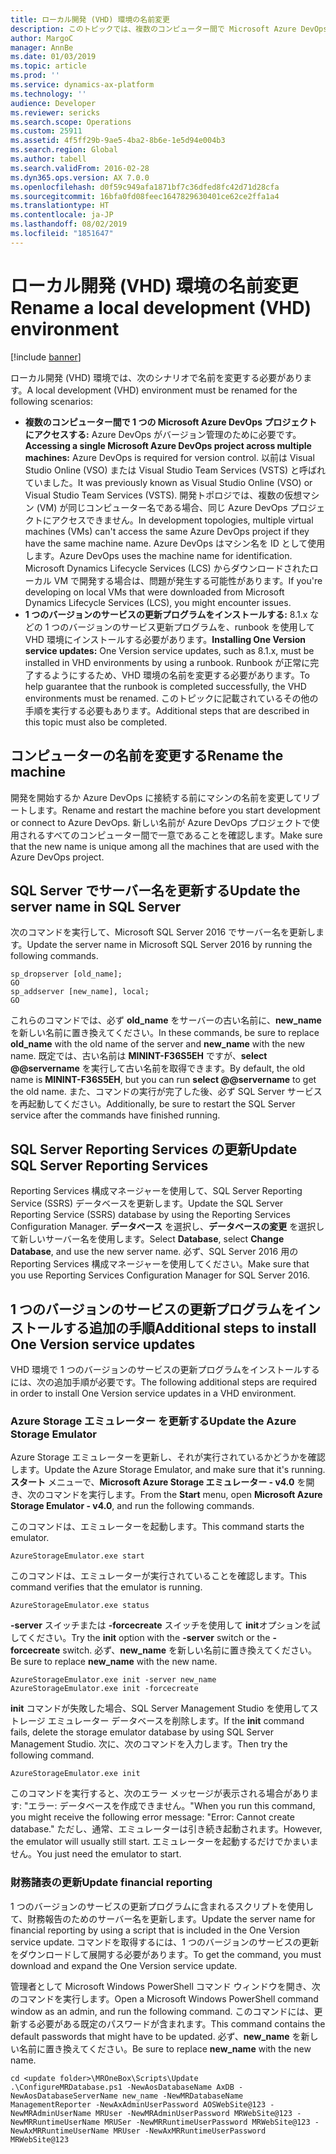 ```yaml
---
title: ローカル開発 (VHD) 環境の名前変更
description: このトピックでは、複数のコンピューター間で Microsoft Azure DevOps プロジェクトにアクセスし、1 つのバージョンのサービスの更新プログラムを正常にインストールできるように、ローカル開発 (VHD) 環境の名前を変更する方法について説明します。
author: MargoC
manager: AnnBe
ms.date: 01/03/2019
ms.topic: article
ms.prod: ''
ms.service: dynamics-ax-platform
ms.technology: ''
audience: Developer
ms.reviewer: sericks
ms.search.scope: Operations
ms.custom: 25911
ms.assetid: 4f5ff29b-9ae5-4ba2-8b6e-1e5d94e004b3
ms.search.region: Global
ms.author: tabell
ms.search.validFrom: 2016-02-28
ms.dyn365.ops.version: AX 7.0.0
ms.openlocfilehash: d0f59c949afa1871bf7c36dfed8fc42d71d28cfa
ms.sourcegitcommit: 16bfa0fd08feec1647829630401ce62ce2ffa1a4
ms.translationtype: HT
ms.contentlocale: ja-JP
ms.lasthandoff: 08/02/2019
ms.locfileid: "1851647"
---
```

# <a name="rename-a-local-development-vhd-environment"></a><span data-ttu-id="87ebd-103">ローカル開発 (VHD) 環境の名前変更</span><span class="sxs-lookup"><span data-stu-id="87ebd-103">Rename a local development (VHD) environment</span></span>

[!include [banner](../includes/banner.md)]

<span data-ttu-id="87ebd-104">ローカル開発 (VHD) 環境では、次のシナリオで名前を変更する必要があります。</span><span class="sxs-lookup"><span data-stu-id="87ebd-104">A local development (VHD) environment must be renamed for the following scenarios:</span></span>

* <span data-ttu-id="87ebd-105">**複数のコンピューター間で 1 つの Microsoft Azure DevOps プロジェクトにアクセスする:** Azure DevOps がバージョン管理のために必要です。</span><span class="sxs-lookup"><span data-stu-id="87ebd-105">**Accessing a single Microsoft Azure DevOps project across multiple machines:** Azure DevOps is required for version control.</span></span> <span data-ttu-id="87ebd-106">以前は Visual Studio Online (VSO) または Visual Studio Team Services (VSTS) と呼ばれていました。</span><span class="sxs-lookup"><span data-stu-id="87ebd-106">It was previously known as Visual Studio Online (VSO) or Visual Studio Team Services (VSTS).</span></span> <span data-ttu-id="87ebd-107">開発トポロジでは、複数の仮想マシン (VM) が同じコンピューター名である場合、同じ Azure DevOps プロジェクトにアクセスできません。</span><span class="sxs-lookup"><span data-stu-id="87ebd-107">In development topologies, multiple virtual machines (VMs) can't access the same Azure DevOps project if they have the same machine name.</span></span> <span data-ttu-id="87ebd-108">Azure DevOps はマシン名を ID として使用します。</span><span class="sxs-lookup"><span data-stu-id="87ebd-108">Azure DevOps uses the machine name for identification.</span></span> <span data-ttu-id="87ebd-109">Microsoft Dynamics Lifecycle Services (LCS) からダウンロードされたローカル VM で開発する場合は、問題が発生する可能性があります。</span><span class="sxs-lookup"><span data-stu-id="87ebd-109">If you're developing on local VMs that were downloaded from Microsoft Dynamics Lifecycle Services (LCS), you might encounter issues.</span></span>
* <span data-ttu-id="87ebd-110">**1 つのバージョンのサービスの更新プログラムをインストールする:** 8.1.x などの 1 つのバージョンのサービス更新プログラムを、runbook を使用して VHD 環境にインストールする必要があります。</span><span class="sxs-lookup"><span data-stu-id="87ebd-110">**Installing One Version service updates:** One Version service updates, such as 8.1.x, must be installed in VHD environments by using a runbook.</span></span> <span data-ttu-id="87ebd-111">Runbook が正常に完了するようにするため、VHD 環境の名前を変更する必要があります。</span><span class="sxs-lookup"><span data-stu-id="87ebd-111">To help guarantee that the runbook is completed successfully, the VHD environments must be renamed.</span></span> <span data-ttu-id="87ebd-112">このトピックに記載されているその他の手順を実行する必要もあります。</span><span class="sxs-lookup"><span data-stu-id="87ebd-112">Additional steps that are described in this topic must also be completed.</span></span>

## <a name="rename-the-machine"></a><span data-ttu-id="87ebd-113">コンピューターの名前を変更する</span><span class="sxs-lookup"><span data-stu-id="87ebd-113">Rename the machine</span></span>
<span data-ttu-id="87ebd-114">開発を開始するか Azure DevOps に接続する前にマシンの名前を変更してリブートします。</span><span class="sxs-lookup"><span data-stu-id="87ebd-114">Rename and restart the machine before you start development or connect to Azure DevOps.</span></span> <span data-ttu-id="87ebd-115">新しい名前が Azure DevOps プロジェクトで使用されるすべてのコンピューター間で一意であることを確認します。</span><span class="sxs-lookup"><span data-stu-id="87ebd-115">Make sure that the new name is unique among all the machines that are used with the Azure DevOps project.</span></span>

## <a name="update-the-server-name-in-sql-server"></a><span data-ttu-id="87ebd-116">SQL Server でサーバー名を更新する</span><span class="sxs-lookup"><span data-stu-id="87ebd-116">Update the server name in SQL Server</span></span>
<span data-ttu-id="87ebd-117">次のコマンドを実行して、Microsoft SQL Server 2016 でサーバー名を更新します。</span><span class="sxs-lookup"><span data-stu-id="87ebd-117">Update the server name in Microsoft SQL Server 2016 by running the following commands.</span></span> 

    sp_dropserver [old_name];
    GO
    sp_addserver [new_name], local;
    GO

<span data-ttu-id="87ebd-118">これらのコマンドでは、必ず **old\_name** をサーバーの古い名前に、**new\_name** を新しい名前に置き換えてください。</span><span class="sxs-lookup"><span data-stu-id="87ebd-118">In these commands, be sure to replace **old\_name** with the old name of the server and **new\_name** with the new name.</span></span> <span data-ttu-id="87ebd-119">既定では、古い名前は **MININT-F36S5EH** ですが、**select @@servername** を実行して古い名前を取得できます。</span><span class="sxs-lookup"><span data-stu-id="87ebd-119">By default, the old name is **MININT-F36S5EH**, but you can run **select @@servername** to get the old name.</span></span> <span data-ttu-id="87ebd-120">また、コマンドの実行が完了した後、必ず SQL Server サービスを再起動してください。</span><span class="sxs-lookup"><span data-stu-id="87ebd-120">Additionally, be sure to restart the SQL Server service after the commands have finished running.</span></span>

## <a name="update-sql-server-reporting-services"></a><span data-ttu-id="87ebd-121">SQL Server Reporting Services の更新</span><span class="sxs-lookup"><span data-stu-id="87ebd-121">Update SQL Server Reporting Services</span></span>
<span data-ttu-id="87ebd-122">Reporting Services 構成マネージャーを使用して、SQL Server Reporting Service (SSRS) データベースを更新します。</span><span class="sxs-lookup"><span data-stu-id="87ebd-122">Update the SQL Server Reporting Service (SSRS) database by using the Reporting Services Configuration Manager.</span></span> <span data-ttu-id="87ebd-123">**データベース** を選択し、**データベースの変更** を選択して新しいサーバー名を使用します。</span><span class="sxs-lookup"><span data-stu-id="87ebd-123">Select **Database**, select **Change Database**, and use the new server name.</span></span> <span data-ttu-id="87ebd-124">必ず、SQL Server 2016 用の Reporting Services 構成マネージャーを使用してください。</span><span class="sxs-lookup"><span data-stu-id="87ebd-124">Make sure that you use Reporting Services Configuration Manager for SQL Server 2016.</span></span>

## <a name="additional-steps-to-install-one-version-service-updates"></a><span data-ttu-id="87ebd-125">1 つのバージョンのサービスの更新プログラムをインストールする追加の手順</span><span class="sxs-lookup"><span data-stu-id="87ebd-125">Additional steps to install One Version service updates</span></span>
<span data-ttu-id="87ebd-126">VHD 環境で 1 つのバージョンのサービスの更新プログラムをインストールするには、次の追加手順が必要です。</span><span class="sxs-lookup"><span data-stu-id="87ebd-126">The following additional steps are required in order to install One Version service updates in a VHD environment.</span></span>

### <a name="update-the-azure-storage-emulator"></a><span data-ttu-id="87ebd-127">Azure Storage エミュレーター を更新する</span><span class="sxs-lookup"><span data-stu-id="87ebd-127">Update the Azure Storage Emulator</span></span>
<span data-ttu-id="87ebd-128">Azure Storage エミュレーターを更新し、それが実行されているかどうかを確認します。</span><span class="sxs-lookup"><span data-stu-id="87ebd-128">Update the Azure Storage Emulator, and make sure that it's running.</span></span> <span data-ttu-id="87ebd-129">**スタート** メニューで、**Microsoft Azure Storage エミュレーター - v4.0** を開き、次のコマンドを実行します。</span><span class="sxs-lookup"><span data-stu-id="87ebd-129">From the **Start** menu, open **Microsoft Azure Storage Emulator - v4.0**, and run the following commands.</span></span>

<span data-ttu-id="87ebd-130">このコマンドは、エミュレーターを起動します。</span><span class="sxs-lookup"><span data-stu-id="87ebd-130">This command starts the emulator.</span></span>

    AzureStorageEmulator.exe start

<span data-ttu-id="87ebd-131">このコマンドは、エミュレーターが実行されていることを確認します。</span><span class="sxs-lookup"><span data-stu-id="87ebd-131">This command verifies that the emulator is running.</span></span>

    AzureStorageEmulator.exe status

<span data-ttu-id="87ebd-132">**-server** スイッチまたは **-forcecreate** スイッチを使用して **init**オプションを試してください。</span><span class="sxs-lookup"><span data-stu-id="87ebd-132">Try the **init** option with the **-server** switch or the **-forcecreate** switch.</span></span> <span data-ttu-id="87ebd-133">必ず、**new\_name** を新しい名前に置き換えてください。</span><span class="sxs-lookup"><span data-stu-id="87ebd-133">Be sure to replace **new\_name** with the new name.</span></span>

    AzureStorageEmulator.exe init -server new_name
    AzureStorageEmulator.exe init -forcecreate

<span data-ttu-id="87ebd-134">**init** コマンドが失敗した場合、SQL Server Management Studio を使用してストレージ エミュレーター データベースを削除します。</span><span class="sxs-lookup"><span data-stu-id="87ebd-134">If the **init** command fails, delete the storage emulator database by using SQL Server Management Studio.</span></span> <span data-ttu-id="87ebd-135">次に、次のコマンドを入力します。</span><span class="sxs-lookup"><span data-stu-id="87ebd-135">Then try the following command.</span></span>

    AzureStorageEmulator.exe init

<span data-ttu-id="87ebd-136">このコマンドを実行すると、次のエラー メッセージが表示される場合があります: "エラー: データベースを作成できません。"</span><span class="sxs-lookup"><span data-stu-id="87ebd-136">When you run this command, you might receive the following error message: "Error: Cannot create database."</span></span> <span data-ttu-id="87ebd-137">ただし、通常、エミュレーターは引き続き起動されます。</span><span class="sxs-lookup"><span data-stu-id="87ebd-137">However, the emulator will usually still start.</span></span> <span data-ttu-id="87ebd-138">エミュレーターを起動するだけでかまいません。</span><span class="sxs-lookup"><span data-stu-id="87ebd-138">You just need the emulator to start.</span></span>

### <a name="update-financial-reporting"></a><span data-ttu-id="87ebd-139">財務諸表の更新</span><span class="sxs-lookup"><span data-stu-id="87ebd-139">Update financial reporting</span></span>
<span data-ttu-id="87ebd-140">1 つのバージョンのサービスの更新プログラムに含まれるスクリプトを使用して、財務報告のためのサーバー名を更新します。</span><span class="sxs-lookup"><span data-stu-id="87ebd-140">Update the server name for financial reporting by using a script that is included in the One Version service update.</span></span> <span data-ttu-id="87ebd-141">コマンドを取得するには、1 つのバージョンのサービスの更新をダウンロードして展開する必要があります。</span><span class="sxs-lookup"><span data-stu-id="87ebd-141">To get the command, you must download and expand the One Version service update.</span></span>

<span data-ttu-id="87ebd-142">管理者として Microsoft Windows PowerShell コマンド ウィンドウを開き、次のコマンドを実行します。</span><span class="sxs-lookup"><span data-stu-id="87ebd-142">Open a Microsoft Windows PowerShell command window as an admin, and run the following command.</span></span> <span data-ttu-id="87ebd-143">このコマンドには、更新する必要がある既定のパスワードが含まれます。</span><span class="sxs-lookup"><span data-stu-id="87ebd-143">This command contains the default passwords that might have to be updated.</span></span> <span data-ttu-id="87ebd-144">必ず、**new\_name** を新しい名前に置き換えてください。</span><span class="sxs-lookup"><span data-stu-id="87ebd-144">Be sure to replace **new\_name** with the new name.</span></span>

    cd <update folder>\MROneBox\Scripts\Update
    .\ConfigureMRDatabase.ps1 -NewAosDatabaseName AxDB -NewAosDatabaseServerName new_name -NewMRDatabaseName ManagementReporter -NewAxAdminUserPassword AOSWebSite@123 -NewMRAdminUserName MRUser -NewMRAdminUserPassword MRWebSite@123 -NewMRRuntimeUserName MRUSer -NewMRRuntimeUserPassword MRWebSite@123 -NewAxMRRuntimeUserName MRUser -NewAxMRRuntimeUserPassword MRWebSite@123
